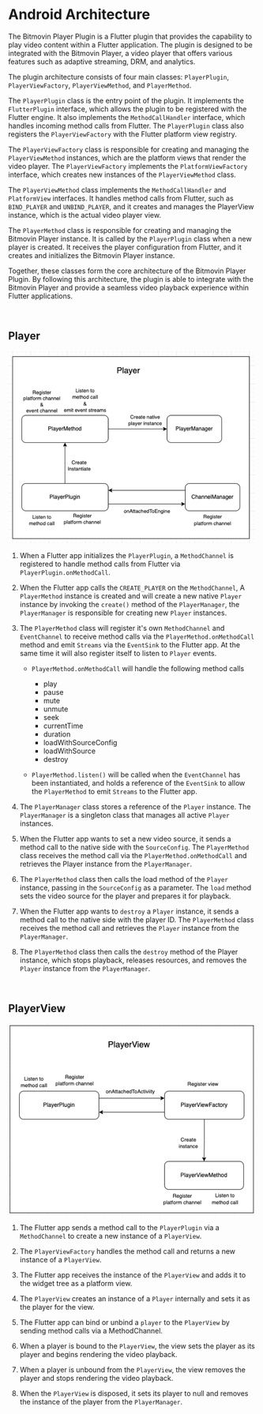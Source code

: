 # Android Architecture

The Bitmovin Player Plugin is a Flutter plugin that provides the capability to play video content within a Flutter application. The plugin is designed to be integrated with the Bitmovin Player, a video player that offers various features such as adaptive streaming, DRM, and analytics.

The plugin architecture consists of four main classes: `PlayerPlugin`, `PlayerViewFactory`, `PlayerViewMethod`, and `PlayerMethod`.

The `PlayerPlugin` class is the entry point of the plugin. It implements the `FlutterPlugin` interface, which allows the plugin to be registered with the Flutter engine. It also implements the `MethodCallHandler` interface, which handles incoming method calls from Flutter. The `PlayerPlugin` class also registers the `PlayerViewFactory` with the Flutter platform view registry.

The `PlayerViewFactory` class is responsible for creating and managing the `PlayerViewMethod` instances, which are the platform views that render the video player. The `PlayerViewFactory` implements the `PlatformViewFactory` interface, which creates new instances of the `PlayerViewMethod` class.

The `PlayerViewMethod` class implements the `MethodCallHandler` and `PlatformView` interfaces. It handles method calls from Flutter, such as `BIND_PLAYER` and `UNBIND_PLAYER`, and it creates and manages the PlayerView instance, which is the actual video player view.

The `PlayerMethod` class is responsible for creating and managing the Bitmovin Player instance. It is called by the `PlayerPlugin` class when a new player is created. It receives the player configuration from Flutter, and it creates and initializes the Bitmovin Player instance.

Together, these classes form the core architecture of the Bitmovin Player Plugin. By following this architecture, the plugin is able to integrate with the Bitmovin Player and provide a seamless video playback experience within Flutter applications.

</br>

## Player

<img width="500" src="./documents/assets/android_player_arch.png" />

1. When a Flutter app initializes the `PlayerPlugin`, a `MethodChannel` is registered to handle method calls from Flutter via `PlayerPlugin.onMethodCall`.

2. When the Flutter app calls the `CREATE_PLAYER` on the `MethodChannel`, A `PlayerMethod` instance is created and will create a new native `Player` instance by invoking the `create()` method of the `PlayerManager`, the `PlayerManager` is responsible for creating new `Player` instances.

3. The `PlayerMethod` class will register it's own `MethodChannel` and `EventChannel` to receive method calls via the `PlayerMethod.onMethodCall` method and emit `Streams` via the `EventSink` to the Flutter app. At the same time it will also register itself to listen to `Player` events.

    -  `PlayerMethod.onMethodCall` will handle the following method calls
        - play
        - pause
        - mute
        - unmute
        - seek
        - currentTime
        - duration
        - loadWithSourceConfig
        - loadWithSource
        - destroy

    - `PlayerMethod.listen()` will be called when the `EventChannel` has been instantiated, and holds a reference of the
    `EventSink` to allow the `PlayerMethod` to emit `Streams` to the Flutter app. 

4. The `PlayerManager` class stores a reference of the `Player` instance. The `PlayerManager` is a singleton class that manages all active `Player` instances.

5. When the Flutter app wants to set a new video source, it sends a method call to the native side with the `SourceConfig`. The `PlayerMethod` class receives the method call via the `PlayerMethod.onMethodCall` and retrieves the Player instance from the `PlayerManager`.

6. The `PlayerMethod` class then calls the load method of the `Player` instance, passing in the `SourceConfig` as a parameter. The `load` method sets the video source for the player and prepares it for playback.

7. When the Flutter app wants to `destroy` a `Player` instance, it sends a method call to the native side with the player ID. The `PlayerMethod` class receives the method call and retrieves the `Player` instance from the `PlayerManager`.

8. The `PlayerMethod` class then calls the `destroy` method of the Player instance, which stops playback, releases resources, and removes the `Player` instance from the `PlayerManager`.

</br>

## PlayerView

<img width="500" src="./documents/assets/android_playerview_arch.png" />

1. The Flutter app sends a method call to the `PlayerPlugin` via a `MethodChannel` to create a new instance of a `PlayerView`.

2. The `PlayerViewFactory` handles the method call and returns a new instance of a `PlayerView`.

3. The Flutter app receives the instance of the `PlayerView` and adds it to the widget tree as a platform view.

4. The `PlayerView` creates an instance of a `Player` internally and sets it as the player for the view.

5. The Flutter app can bind or unbind a `player` to the `PlayerView` by sending method calls via a MethodChannel.

6. When a player is bound to the `PlayerView`, the view sets the player as its player and begins rendering the video playback.

7. When a player is unbound from the `PlayerView`, the view removes the player and stops rendering the video playback.

8. When the `PlayerView` is disposed, it sets its player to null and removes the instance of the player from the `PlayerManager`.